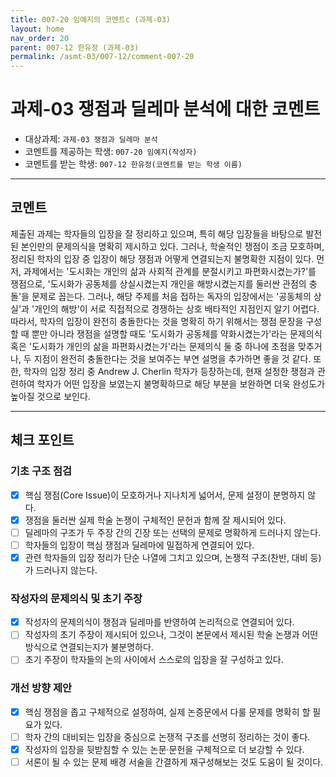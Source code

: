 ```yaml
---
title: 007-20 임예지의 코멘트c (과제-03) 
layout: home
nav_order: 20
parent: 007-12 한유정 (과제-03)
permalink: /asmt-03/007-12/comment-007-20
---
```


# 과제-03 쟁점과 딜레마 분석에 대한 코멘트

- 대상과제: `과제-03 쟁점과 딜레마 분석`
- 코멘트를 제공하는 학생: `007-20 임예지(작성자)` 
- 코멘트를 받는 학생: `007-12 한유정(코멘트를 받는 학생 이름)` 

---

## 코멘트

제출된 과제는 학자들의 입장을 잘 정리하고 있으며, 특히 해당 입장들을 바탕으로 발전된 본인만의 문제의식을 명확히 제시하고 있다. 그러나, 학술적인 쟁점이 조금 모호하며, 정리된 학자의 입장 중 입장이 해당 쟁점과 어떻게 연결되는지 불명확한 지점이 있다. 먼저, 과제에서는 '도시화는 개인의 삶과 사회적 관계를 분절시키고 파편화시켰는가?'를 쟁점으로, '도시화가 공동체를 상실시켰는지 개인을 해방시켰는지를 둘러싼 관점의 충돌'을 문제로 꼽는다. 그러나, 해당 주제를 처음 접하는 독자의 입장에서는 '공동체의 상실'과 '개인의 해방'이 서로 직접적으로 경쟁하는 상호 배타적인 지점인지 알기 어렵다. 따라서, 학자의 입장이 완전히 충돌한다는 것을 명확히 하기 위해서는 쟁점 문장을 구성할 때 뿐만 아니라 쟁점을 설명할 때도 '도시화가 공동체를 약화시켰는가'라는 문제의식 혹은 '도시화가 개인의 삶을 파편화시켰는가'라는 문제의식 둘 중 하나에 초점을 맞추거나, 두 지점이 완전히 충돌한다는 것을 보여주는 부연 설명을 추가하면 좋을 것 같다. 또한, 학자의 입장 정리 중 Andrew J. Cherlin 학자가 등장하는데, 현재 설정한 쟁점과 관련하여 학자가 어떤 입장을 보였는지 불명확하므로 해당 부분을 보완하면 더욱 완성도가 높아질 것으로 보인다.


---

## 체크 포인트

### **기초 구조 점검**
- [x] 핵심 쟁점(Core Issue)이 모호하거나 지나치게 넓어서, 문제 설정이 분명하지 않다.
- [x] 쟁점을 둘러싼 실제 학술 논쟁이 구체적인 문헌과 함께 잘 제시되어 있다.
- [ ] 딜레마의 구조가 두 주장 간의 긴장 또는 선택의 문제로 명확하게 드러나지 않는다.
- [ ] 학자들의 입장이 핵심 쟁점과 딜레마에 밀접하게 연결되어 있다.
- [x] 관련 학자들의 입장 정리가 단순 나열에 그치고 있으며, 논쟁적 구조(찬반, 대비 등)가 드러나지 않는다.

### **작성자의 문제의식 및 초기 주장**
- [x] 작성자의 문제의식이 쟁점과 딜레마를 반영하여 논리적으로 연결되어 있다.
- [ ] 작성자의 초기 주장이 제시되어 있으나, 그것이 본문에서 제시된 학술 논쟁과 어떤 방식으로 연결되는지가 불분명하다.
- [ ] 초기 주장이 학자들의 논의 사이에서 스스로의 입장을 잘 구성하고 있다.

### **개선 방향 제안**
- [x] 핵심 쟁점을 좁고 구체적으로 설정하여, 실제 논증문에서 다룰 문제를 명확히 할 필요가 있다.
- [ ] 학자 간의 대비되는 입장을 중심으로 논쟁적 구조를 선명히 정리하는 것이 좋다.
- [x] 작성자의 입장을 뒷받침할 수 있는 논문·문헌을 구체적으로 더 보강할 수 있다.
- [ ] 서론이 될 수 있는 문제 배경 서술을 간결하게 재구성해보는 것도 도움이 될 것이다.
